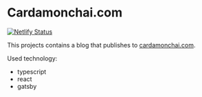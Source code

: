 # Cardamonchai.com

[![Netlify Status](https://api.netlify.com/api/v1/badges/b99f448b-5f41-4d78-89c0-22d0da1ac9b2/deploy-status)](https://app.netlify.com/sites/xenodochial-archimedes-7e795b/deploys)

This projects contains a blog that publishes to [cardamonchai.com](https://cardamonchai.com).

Used technology:

- typescript
- react
- gatsby
